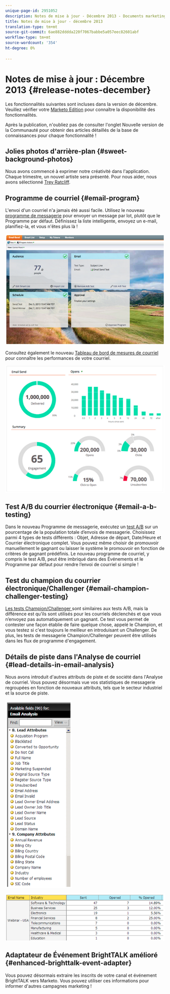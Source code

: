 ```yaml
---
unique-page-id: 2951052
description: Notes de mise à jour - Décembre 2013 - Documents marketing - Documentation du produit
title: Notes de mise à jour - décembre 2013
translation-type: tm+mt
source-git-commit: 6ae882dddda220f7067babbe5a057eec82601abf
workflow-type: tm+mt
source-wordcount: '354'
ht-degree: 0%

---
```



# Notes de mise à jour : Décembre 2013 {#release-notes-december}

Les fonctionnalités suivantes sont incluses dans la version de décembre. Veuillez vérifier votre [Marketo Edition](https://docs.marketo.com/display/docs/assets/pricing.php) pour connaître la disponibilité des fonctionnalités.

Après la publication, n&#39;oubliez pas de consulter l&#39;onglet Nouvelle version de la Communauté pour obtenir des articles détaillés de la base de connaissances pour chaque fonctionnalité !

## Jolies photos d&#39;arrière-plan {#sweet-background-photos}

Nous avons commencé à exprimer notre créativité dans l&#39;application. Chaque trimestre, un nouvel artiste sera présenté. Pour nous aider, nous avons sélectionné [Trey Ratcliff](https://stuckincustoms.smugmug.com/).

## Programme de courriel {#email-program}

L&#39;envoi d&#39;un courriel n&#39;a jamais été aussi facile. Utilisez le nouveau [programme de messagerie](/help/marketo/product-docs/email-marketing/email-programs/creating-an-email-program/understanding-email-programs.md) pour envoyer un message par lot, plutôt que le Programme par défaut. Définissez la liste intelligente, envoyez un e-mail, planifiez-la, et vous n&#39;êtes plus là !

![](assets/image2014-9-22-17-3a19-3a55.png)

Consultez également le nouveau [Tableau de bord de mesures de courriel](/help/marketo/product-docs/email-marketing/email-programs/email-program-data/view-the-email-program-dashboard.md) pour connaître les performances de votre courriel.

![](assets/image2014-9-22-17-3a20-3a14.png)

## Test A/B du courrier électronique {#email-a-b-testing}

Dans le nouveau Programme de messagerie, exécutez un [test A/B](/help/marketo/product-docs/email-marketing/email-programs/email-program-actions/email-test-a-b-test/add-an-a-b-test.md) sur un pourcentage de la population totale d’envois de messagerie. Choisissez parmi 4 types de tests différents : Objet, Adresse de départ, Date/Heure et Courrier électronique complet. Vous pouvez même choisir de promouvoir manuellement le gagnant ou laisser le système le promouvoir en fonction de critères de gagnant prédéfinis. Le nouveau programme de courriel, y compris le test A/B, peut être imbriqué dans des Événements et le Programme par défaut pour rendre l’envoi de courriel si simple !

## Test du champion du courrier électronique/Challenger {#email-champion-challenger-testing}

[Les tests Champion/Challenger ](/help/marketo/product-docs/email-marketing/general/functions-in-the-editor/email-tests-champion-challenger/add-an-email-champion-challenger.md) sont similaires aux tests A/B, mais la différence est qu’ils sont utilisés pour les courriels déclenchés et que vous n’envoyez pas automatiquement un gagnant. Ce test vous permet de contester une façon établie de faire quelque chose, appelé le Champion, et vous testez si c&#39;est toujours le meilleur en introduisant un Challenger. De plus, les tests de messagerie Champion/Challenger peuvent être utilisés dans les flux de programme d&#39;engagement.

## Détails de piste dans l&#39;Analyse de courriel {#lead-details-in-email-analysis}

Nous avons introduit d&#39;autres attributs de piste et de société dans l&#39;Analyse de courriel. Vous pouvez désormais vue vos statistiques de messagerie regroupées en fonction de nouveaux attributs, tels que le secteur industriel et la source de piste.

![](assets/image2014-9-22-17-3a20-3a43.png)

![](assets/image2014-9-22-17-3a21-3a18.png)

## Adaptateur de Événement BrightTALK amélioré {#enhanced-brighttalk-event-adapter}

Vous pouvez désormais extraire les inscrits de votre canal et événement BrightTALK vers Marketo. Vous pouvez utiliser ces informations pour informer d&#39;autres campagnes marketing !
